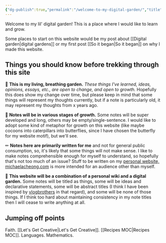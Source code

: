```yaml
---
{"dg-publish":true,"permalink":"/welcome-to-my-digital-garden/","title":"Welcome to my digital garden","tags":["about","meta","gardenEntry"],"created":"2022-05-25T08:53:38+10:00","updated":"2024-04-26"}
---
```



Welcome to my lil' digital garden! This is a place where I would like to learn and grow.

Some places to start on this website would be my post about [[Digital garden\|digital gardens]] or my first post [[So it began\|So it began]] on why I made this website.

## Things you should know before trekking through this site

🌻 **This is my living, breathing garden.** *These things I've learned, ideas, opinions, essays, etc., are open to change, and open to growth.* Hopefully this does show my change over time, but please keep in mind that some things will represent my thoughts currently, but if a note is particularly old, it may represent my thoughts from x years ago.

🦋 **Notes will be in various stages of growth.** Some notes will be super developed and long, others may be empty/single-sentence. I would like to adopt some kind of metaphor for growth on this website (like maybe cocoons into caterpillars into butterflies, since I have chosen the butterfly for my website motif), but we'll see.

✏ **Notes here are primarily written for me** and not for general public consumption, so, it's likely that some things will not make sense. I like to make notes comprehensible enough for myself to understand, so hopefully that's not too much of an issue? Stuff to be written on my [personal website, michaelacheong.com](https://michaelacheong.com/) is more intended for an audience other than myself.

📖 **This website will be a combination of a personal wiki and a digital garden.** Some notes will be titled as things, some will be ideas and declarative statements, some will be abstract titles (I think I have been inspired by [vlogbrothers](https://www.youtube.com/user/vlogbrothers) in that regard), and some will be none of those things. If I think too hard about maintaining consistency in my note titles then I will cease to write anything at all.

## Jumping off points

Faith. [[Let's Get Creative\|Let's Get Creative]]. [[Recipes MOC\|Recipes MOC]]. Languages. Mathematics.